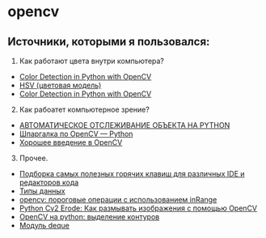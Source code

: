 # opencv

## Источники, которыми я пользовался: 

1.  Как работают цвета внутри компьютера?  
+   [Color Detection in Python with OpenCV](https://henrydangprg.com/2016/06/26/color-detection-in-python-with-opencv/ "Необязательная подсказка")
+   [HSV (цветовая модель)](https://ru.wikipedia.org/wiki/HSV_(%D1%86%D0%B2%D0%B5%D1%82%D0%BE%D0%B2%D0%B0%D1%8F_%D0%BC%D0%BE%D0%B4%D0%B5%D0%BB%D1%8C) "Необязательная подсказка")
+   [Color Detection in Python with OpenCV](https://henrydangprg.com/2016/06/26/color-detection-in-python-with-opencv/ "Необязательная подсказка")
2. Как рабоатет компьютерное зрение? 
+   [АВТОМАТИЧЕСКОЕ ОТСЛЕЖИВАНИЕ ОБЪЕКТА НА PYTHON](https://robotos.in/uroki/avtomaticheskoe-otslezhivanie-ob-ekta-na-python "Необязательная подсказка")
+   [Шпаргалка по OpenCV — Python](https://tproger.ru/translations/opencv-python-guide/#antialiasing "Необязательная подсказка")
+   [Хорошее введение в OpenCV](https://russianblogs.com/article/2777646555/ "Необязательная подсказка")

3. Прочее.
+   [Подборка самых полезных горячих клавиш для различных IDE и редакторов кода](https://tproger.ru/digest/ide-hotkeys/ "Необязательная подсказка")
+   [Типы данных](https://pyprog.pro/data_types.html "Необязательная подсказка")
+   [opencv: пороговые операции с использованием inRange](https://russianblogs.com/article/2068252261/ "Необязательная подсказка")
+   [Python Cv2 Erode: Как размывать изображения с помощью OpenCV ](https://dev-gang.ru/article/python-cv-erode-kak-razmyvat-izobrazhenija-s-pomosczu-opencv-pf2ktmgvf5/ "Необязательная подсказка")
+   [OpenCV на python: выделение контуров](https://robotclass.ru/tutorials/opencv-python-find-contours/ "Необязательная подсказка")
+   [Модуль deque](https://codecamp.ru/blog/python-deque-module/ "Необязательная подсказка")





